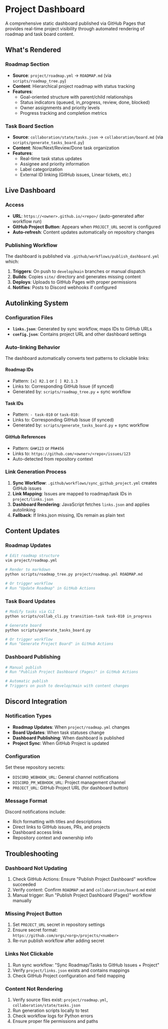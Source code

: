 # Project Dashboard

A comprehensive static dashboard published via GitHub Pages that provides real-time project visibility through automated rendering of roadmap and task board content.

## What's Rendered

### Roadmap Section
- **Source**: `project/roadmap.yml` → `ROADMAP.md` (via `scripts/roadmap_tree.py`)
- **Content**: Hierarchical project roadmap with status tracking
- **Features**: 
  - Goal-oriented structure with parent/child relationships
  - Status indicators (queued, in_progress, review, done, blocked)
  - Owner assignments and priority levels
  - Progress tracking and completion metrics

### Task Board Section  
- **Source**: `collaboration/state/tasks.json` → `collaboration/board.md` (via `scripts/generate_tasks_board.py`)
- **Content**: Now/Next/Review/Done task organization
- **Features**:
  - Real-time task status updates
  - Assignee and priority information
  - Label categorization
  - External ID linking (GitHub issues, Linear tickets, etc.)

## Live Dashboard

### Access
- **URL**: `https://<owner>.github.io/<repo>/` (auto-generated after workflow run)
- **GitHub Project Button**: Appears when `PROJECT_URL` secret is configured
- **Auto-refresh**: Content updates automatically on repository changes

### Publishing Workflow
The dashboard is published via `.github/workflows/publish_dashboard.yml` which:
1. **Triggers**: On push to `develop`/`main` branches or manual dispatch
2. **Builds**: Copies `site/` directory and generates missing content
3. **Deploys**: Uploads to GitHub Pages with proper permissions
4. **Notifies**: Posts to Discord webhooks if configured

## Autolinking System

### Configuration Files
- **`links.json`**: Generated by sync workflow, maps IDs to GitHub URLs
- **`config.json`**: Contains project URL and other dashboard settings

### Auto-linking Behavior
The dashboard automatically converts text patterns to clickable links:

#### Roadmap IDs
- Pattern: `[x] R2.1` or `[ ] R2.1.3`
- Links to: Corresponding GitHub Issue (if synced)
- Generated by: `scripts/roadmap_tree.py` + sync workflow

#### Task IDs  
- Pattern: `- task-010` or `task-010:`
- Links to: Corresponding GitHub Issue (if synced)
- Generated by: `scripts/generate_tasks_board.py` + sync workflow

#### GitHub References
- Pattern: `GH#123` or `PR#456`
- Links to: `https://github.com/<owner>/<repo>/issues/123`
- Auto-detected from repository context

### Link Generation Process
1. **Sync Workflow**: `.github/workflows/sync_github_project.yml` creates GitHub issues
2. **Link Mapping**: Issues are mapped to roadmap/task IDs in `project/links.json`
3. **Dashboard Rendering**: JavaScript fetches `links.json` and applies autolinking
4. **Fallback**: If links.json missing, IDs remain as plain text

## Content Updates

### Roadmap Updates
```bash
# Edit roadmap structure
vim project/roadmap.yml

# Render to markdown
python scripts/roadmap_tree.py project/roadmap.yml ROADMAP.md

# Or trigger workflow
# Run "Update Roadmap" in GitHub Actions
```

### Task Board Updates
```bash
# Modify tasks via CLI
python scripts/collab_cli.py transition-task task-010 in_progress

# Generate board
python scripts/generate_tasks_board.py

# Or trigger workflow  
# Run "Generate Project Board" in GitHub Actions
```

### Dashboard Publishing
```bash
# Manual publish
# Run "Publish Project Dashboard (Pages)" in GitHub Actions

# Automatic publish
# Triggers on push to develop/main with content changes
```

## Discord Integration

### Notification Types
- **Roadmap Updates**: When `project/roadmap.yml` changes
- **Board Updates**: When task statuses change
- **Dashboard Publishing**: When dashboard is published
- **Project Sync**: When GitHub Project is updated

### Configuration
Set these repository secrets:
- `DISCORD_WEBHOOK_URL`: General channel notifications
- `DISCORD_PM_WEBHOOK_URL`: Project management channel
- `PROJECT_URL`: GitHub Project URL (for dashboard button)

### Message Format
Discord notifications include:
- Rich formatting with titles and descriptions
- Direct links to GitHub issues, PRs, and projects
- Dashboard access links
- Repository context and ownership info

## Troubleshooting

### Dashboard Not Updating
1. Check GitHub Actions: Ensure "Publish Project Dashboard" workflow succeeded
2. Verify content: Confirm `ROADMAP.md` and `collaboration/board.md` exist
3. Manual trigger: Run "Publish Project Dashboard (Pages)" workflow manually

### Missing Project Button
1. Set `PROJECT_URL` secret in repository settings
2. Ensure secret format: `https://github.com/orgs/<org>/projects/<number>`
3. Re-run publish workflow after adding secret

### Links Not Clickable
1. Run sync workflow: "Sync Roadmap/Tasks to GitHub Issues + Project"
2. Verify `project/links.json` exists and contains mappings
3. Check GitHub Project configuration and field mapping

### Content Not Rendering
1. Verify source files exist: `project/roadmap.yml`, `collaboration/state/tasks.json`
2. Run generation scripts locally to test
3. Check workflow logs for Python errors
4. Ensure proper file permissions and paths

